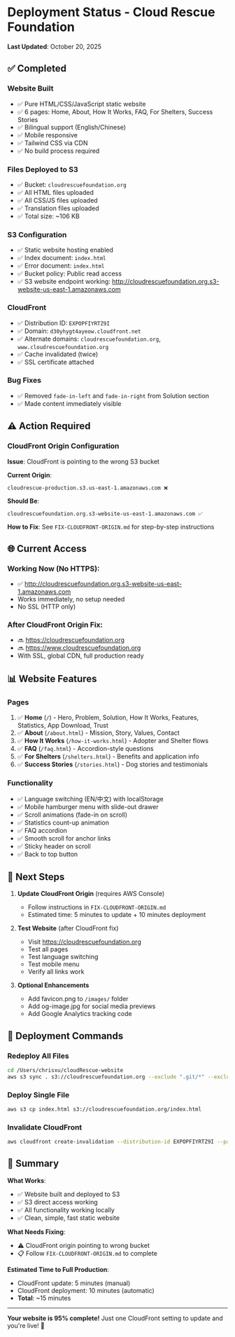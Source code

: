 # Deployment Status - Cloud Rescue Foundation

**Last Updated**: October 20, 2025

## ✅ **Completed**

### Website Built
- ✅ Pure HTML/CSS/JavaScript static website
- ✅ 6 pages: Home, About, How It Works, FAQ, For Shelters, Success Stories
- ✅ Bilingual support (English/Chinese)
- ✅ Mobile responsive
- ✅ Tailwind CSS via CDN
- ✅ No build process required

### Files Deployed to S3
- ✅ Bucket: `cloudrescuefoundation.org`
- ✅ All HTML files uploaded
- ✅ All CSS/JS files uploaded
- ✅ Translation files uploaded
- ✅ Total size: ~106 KB

### S3 Configuration
- ✅ Static website hosting enabled
- ✅ Index document: `index.html`
- ✅ Error document: `index.html`
- ✅ Bucket policy: Public read access
- ✅ S3 website endpoint working: http://cloudrescuefoundation.org.s3-website-us-east-1.amazonaws.com

### CloudFront
- ✅ Distribution ID: `EXPOPFIYRTZ9I`
- ✅ Domain: `d30yhygt4ayeow.cloudfront.net`
- ✅ Alternate domains: `cloudrescuefoundation.org`, `www.cloudrescuefoundation.org`
- ✅ Cache invalidated (twice)
- ✅ SSL certificate attached

### Bug Fixes
- ✅ Removed `fade-in-left` and `fade-in-right` from Solution section
- ✅ Made content immediately visible

## ⚠️ **Action Required**

### CloudFront Origin Configuration
**Issue**: CloudFront is pointing to the wrong S3 bucket

**Current Origin**:
```
cloudrescue-production.s3.us-east-1.amazonaws.com ❌
```

**Should Be**:
```
cloudrescuefoundation.org.s3-website-us-east-1.amazonaws.com ✅
```

**How to Fix**: See `FIX-CLOUDFRONT-ORIGIN.md` for step-by-step instructions

## 🌐 **Current Access**

### Working Now (No HTTPS):
- ✅ http://cloudrescuefoundation.org.s3-website-us-east-1.amazonaws.com
- Works immediately, no setup needed
- No SSL (HTTP only)

### After CloudFront Origin Fix:
- 🔜 https://cloudrescuefoundation.org
- 🔜 https://www.cloudrescuefoundation.org
- With SSL, global CDN, full production ready

## 📊 **Website Features**

### Pages
1. ✅ **Home** (`/`) - Hero, Problem, Solution, How It Works, Features, Statistics, App Download, Trust
2. ✅ **About** (`/about.html`) - Mission, Story, Values, Contact
3. ✅ **How It Works** (`/how-it-works.html`) - Adopter and Shelter flows
4. ✅ **FAQ** (`/faq.html`) - Accordion-style questions
5. ✅ **For Shelters** (`/shelters.html`) - Benefits and application info
6. ✅ **Success Stories** (`/stories.html`) - Dog stories and testimonials

### Functionality
- ✅ Language switching (EN/中文) with localStorage
- ✅ Mobile hamburger menu with slide-out drawer
- ✅ Scroll animations (fade-in on scroll)
- ✅ Statistics count-up animation
- ✅ FAQ accordion
- ✅ Smooth scroll for anchor links
- ✅ Sticky header on scroll
- ✅ Back to top button

## 🔧 **Next Steps**

1. **Update CloudFront Origin** (requires AWS Console)
   - Follow instructions in `FIX-CLOUDFRONT-ORIGIN.md`
   - Estimated time: 5 minutes to update + 10 minutes deployment

2. **Test Website** (after CloudFront fix)
   - Visit https://cloudrescuefoundation.org
   - Test all pages
   - Test language switching
   - Test mobile menu
   - Verify all links work

3. **Optional Enhancements**
   - Add favicon.png to `/images/` folder
   - Add og-image.jpg for social media previews
   - Add Google Analytics tracking code

## 📝 **Deployment Commands**

### Redeploy All Files
```bash
cd /Users/chrisxu/cloudRescue-website
aws s3 sync . s3://cloudrescuefoundation.org --exclude ".git/*" --exclude "*.sh" --exclude "*.md" --exclude ".gitignore" --delete
```

### Deploy Single File
```bash
aws s3 cp index.html s3://cloudrescuefoundation.org/index.html
```

### Invalidate CloudFront
```bash
aws cloudfront create-invalidation --distribution-id EXPOPFIYRTZ9I --paths "/*"
```

## 🎯 **Summary**

**What Works**:
- ✅ Website built and deployed to S3
- ✅ S3 direct access working
- ✅ All functionality working locally
- ✅ Clean, simple, fast static website

**What Needs Fixing**:
- ⚠️ CloudFront origin pointing to wrong bucket
- 📋 Follow `FIX-CLOUDFRONT-ORIGIN.md` to complete

**Estimated Time to Full Production**:
- CloudFront update: 5 minutes (manual)
- CloudFront deployment: 10 minutes (automatic)
- **Total**: ~15 minutes

---

**Your website is 95% complete!** Just one CloudFront setting to update and you're live! 🚀

